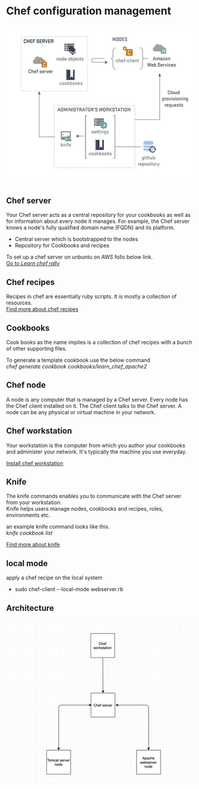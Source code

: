 # Chef configuration management

![Chef configuration management](https://github.com/richytomy/diagrams/blob/master/chef_configuration_management.jpg)



## Chef server

Your Chef server acts as a central repository for your cookbooks as well as for information about every node it manages. For example, the Chef server knows a node's fully qualified domain name (FQDN) and its platform.

* Central server which is bootstrapped to the nodes  
* Repository for Cookbooks and recipes  

To set up a chef server on unbuntu on AWS  follo below link.  
[Go to _Learn chef rally_](https://learn.chef.io/modules/learn-the-basics/ubuntu/aws#/)

## Chef recipes

Recipes in chef are essentially ruby scripts. It is mostly a collection of resources.  
[Find more about chef recipes](https://docs.chef.io/recipes.html)

## Cookbooks

Cook books as the name implies is a collection of chef recipes with a bunch of other supporting files.

To generate a template cookbook use the below command  
_chef generate cookbook cookbooks/learn_chef_apache2_


## Chef node

A node is any computer that is managed by a Chef server. Every node has the Chef client installed on it. The Chef client talks to the Chef server. A node can be any physical or virtual machine in your network.

## Chef workstation

Your workstation is the computer from which you author your cookbooks and administer your network. It's typically the machine you use everyday. 

[Install chef workstation](https://downloads.chef.io/chef-workstation/)

## Knife

The knife commands enables you to communicate with the Chef server from your workstation.  
Knife helps users manage nodes, cookbooks and recipes, roles, environments etc.

an example knife command looks like this.  
_knife cookbook list_  

[Find more about knife](https://docs.chef.io/knife.html)

## local mode

apply a chef recipe on the local system
* sudo chef-client --local-mode webserver.rb


## Architecture

![Basic chef server node setup](https://github.com/richytomy/diagrams/blob/master/Screen%20Shot%202019-05-07%20at%208.51.48%20AM.png)
